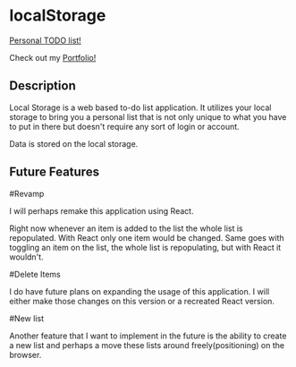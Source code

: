 # localStorage

[Personal TODO list!](https://skdkim.github.io/localStorage/)

Check out my [Portfolio!](http://www.davidkim.tech/)

## Description

Local Storage is a web based to-do list application. It utilizes your local storage to bring you a personal list that is not only unique to what you have to put in there but doesn't require any sort of login or account.

Data is stored on the local storage.

## Future Features

#Revamp

I will perhaps remake this application using React.

Right now whenever an item is added to the list the whole list is repopulated. With React only one item would be changed. Same goes with toggling an item on the list, the whole list is repopulating, but with React it wouldn't.

#Delete Items

I do have future plans on expanding the usage of this application. I will either make those changes on this version or a recreated React version.

#New list

Another feature that I want to implement in the future is the ability to create a new list and perhaps a move these lists around freely(positioning) on the browser.
